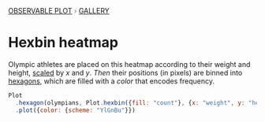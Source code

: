 <div style="color: grey; font: 13px/25.5px var(--sans-serif); text-transform: uppercase;"><h1 style="display: none;">Plot: Hexbin heatmap</h1><a href="/plot">Observable Plot</a> › <a href="/@observablehq/plot-gallery">Gallery</a></div>

# Hexbin heatmap

Olympic athletes are placed on this heatmap according to their weight and height, [scaled](https://observablehq.com/plot/features/scales) by *x* and *y*. _Then_ their positions (in pixels) are binned into [hexagons](https://observablehq.com/plot/transforms/hexbin), which are filled with a *color* that encodes frequency.

```js echo
Plot
  .hexagon(olympians, Plot.hexbin({fill: "count"}, {x: "weight", y: "height", symbol: "square"}))
  .plot({color: {scheme: "YlGnBu"}})
```

